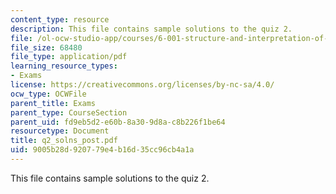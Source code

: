 ```yaml
---
content_type: resource
description: This file contains sample solutions to the quiz 2.
file: /ol-ocw-studio-app/courses/6-001-structure-and-interpretation-of-computer-programs-spring-2005/9005b28d920779e4b16d35cc96cb4a1a_q2_solns_post.pdf
file_size: 68480
file_type: application/pdf
learning_resource_types:
- Exams
license: https://creativecommons.org/licenses/by-nc-sa/4.0/
ocw_type: OCWFile
parent_title: Exams
parent_type: CourseSection
parent_uid: fd9eb5d2-e60b-8a30-9d8a-c8b226f1be64
resourcetype: Document
title: q2_solns_post.pdf
uid: 9005b28d-9207-79e4-b16d-35cc96cb4a1a
---
```

This file contains sample solutions to the quiz 2.